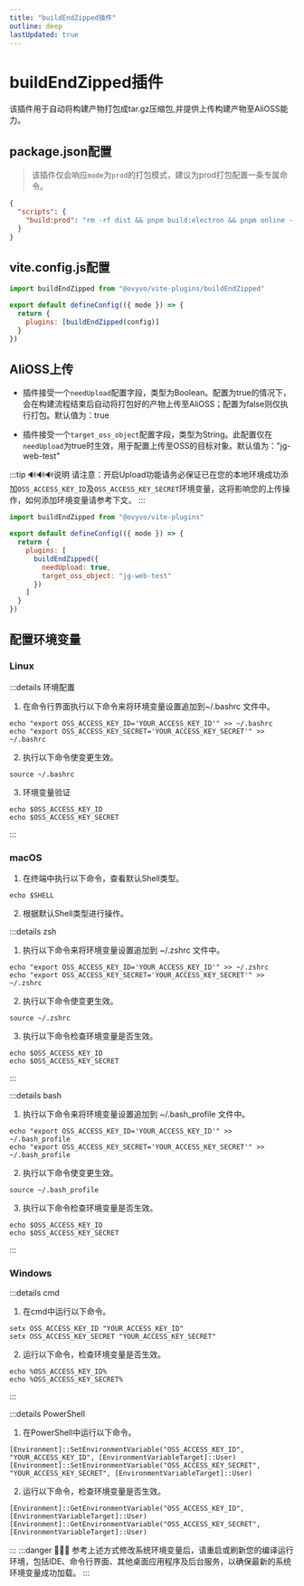 ```yaml
---
title: "buildEndZipped插件"
outline: deep
lastUpdated: true
---
```


# buildEndZipped插件

该插件用于自动将构建产物打包成tar.gz压缩包,并提供上传构建产物至AliOSS能力。

## package.json配置

> 该插件仅会响应`mode`为`prod`的打包模式，建议为prod打包配置一条专属命令。

```json
{
  "scripts": {
    "build:prod": "rm -rf dist && pnpm build:electron && pnpm online --mode prod"
  }
}
```

## vite.config.js配置

```javascript
import buildEndZipped from "@ovyvo/vite-plugins/buildEndZipped"

export default defineConfig(({ mode }) => {
  return {
    plugins: [buildEndZipped(config)]
  }
})
```

## AliOSS上传

- 插件接受一个`needUpload`配置字段，类型为Boolean。配置为true的情况下，会在构建流程结束后自动将打包好的产物上传至AliOSS；配置为false则仅执行打包。默认值为：true

- 插件接受一个`target_oss_object`配置字段，类型为String。此配置仅在`needUpload`为true时生效，用于配置上传至OSS的目标对象。默认值为："jg-web-test"

:::tip 🔊🔊🔊说明
请注意：开启Upload功能请务必保证已在您的本地环境成功添加`OSS_ACCESS_KEY_ID`及`OSS_ACCESS_KEY_SECRET`环境变量，这将影响您的上传操作，如何添加环境变量请参考下文。
:::

```javascript
import buildEndZipped from "@ovyvo/vite-plugins"

export default defineConfig(({ mode }) => {
  return {
    plugins: [
      buildEndZipped({
        needUpload: true,
        target_oss_object: "jg-web-test"
      })
    ]
  }
})
```

## 配置环境变量

### Linux

:::details 环境配置

1. 在命令行界面执行以下命令来将环境变量设置追加到~/.bashrc 文件中。

```shell
echo "export OSS_ACCESS_KEY_ID='YOUR_ACCESS_KEY_ID'" >> ~/.bashrc
echo "export OSS_ACCESS_KEY_SECRET='YOUR_ACCESS_KEY_SECRET'" >> ~/.bashrc
```

2. 执行以下命令使变更生效。

```shell
source ~/.bashrc
```

3. 环境变量验证

```shell
echo $OSS_ACCESS_KEY_ID
echo $OSS_ACCESS_KEY_SECRET
```

:::

### macOS

1. 在终端中执行以下命令，查看默认Shell类型。

```shell
echo $SHELL
```

2. 根据默认Shell类型进行操作。

:::details zsh

1. 执行以下命令来将环境变量设置追加到 ~/.zshrc 文件中。

```shell
echo "export OSS_ACCESS_KEY_ID='YOUR_ACCESS_KEY_ID'" >> ~/.zshrc
echo "export OSS_ACCESS_KEY_SECRET='YOUR_ACCESS_KEY_SECRET'" >> ~/.zshrc
```

2. 执行以下命令使变更生效。

```shell
source ~/.zshrc
```

3. 执行以下命令检查环境变量是否生效。

```shell
echo $OSS_ACCESS_KEY_ID
echo $OSS_ACCESS_KEY_SECRET
```

:::

:::details bash

1. 执行以下命令来将环境变量设置追加到 ~/.bash_profile 文件中。

```shell
echo "export OSS_ACCESS_KEY_ID='YOUR_ACCESS_KEY_ID'" >> ~/.bash_profile
echo "export OSS_ACCESS_KEY_SECRET='YOUR_ACCESS_KEY_SECRET'" >> ~/.bash_profile
```

2. 执行以下命令使变更生效。

```shell
source ~/.bash_profile
```

3. 执行以下命令检查环境变量是否生效。

```shell
echo $OSS_ACCESS_KEY_ID
echo $OSS_ACCESS_KEY_SECRET
```

:::

### Windows

:::details cmd

1. 在cmd中运行以下命令。

```shell
setx OSS_ACCESS_KEY_ID "YOUR_ACCESS_KEY_ID"
setx OSS_ACCESS_KEY_SECRET "YOUR_ACCESS_KEY_SECRET"
```

2. 运行以下命令，检查环境变量是否生效。

```shell
echo %OSS_ACCESS_KEY_ID%
echo %OSS_ACCESS_KEY_SECRET%
```

:::

:::details PowerShell

1. 在PowerShell中运行以下命令。

```shell
[Environment]::SetEnvironmentVariable("OSS_ACCESS_KEY_ID", "YOUR_ACCESS_KEY_ID", [EnvironmentVariableTarget]::User)
[Environment]::SetEnvironmentVariable("OSS_ACCESS_KEY_SECRET", "YOUR_ACCESS_KEY_SECRET", [EnvironmentVariableTarget]::User)
```

2. 运行以下命令，检查环境变量是否生效。

```shell
[Environment]::GetEnvironmentVariable("OSS_ACCESS_KEY_ID", [EnvironmentVariableTarget]::User)
[Environment]::GetEnvironmentVariable("OSS_ACCESS_KEY_SECRET", [EnvironmentVariableTarget]::User)
```

:::
:::danger 🚨🚨🚨
参考上述方式修改系统环境变量后，请重启或刷新您的编译运行环境，包括IDE、命令行界面、其他桌面应用程序及后台服务，以确保最新的系统环境变量成功加载。
:::
